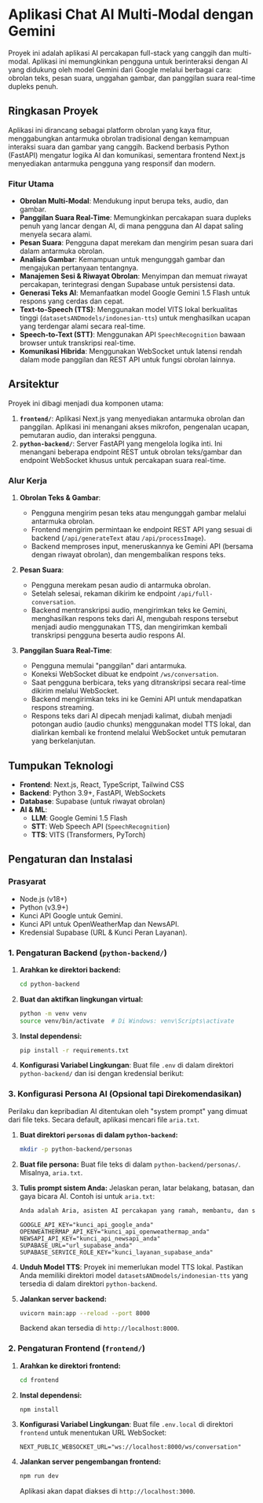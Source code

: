 # Aplikasi Chat AI Multi-Modal dengan Gemini

Proyek ini adalah aplikasi AI percakapan full-stack yang canggih dan multi-modal. Aplikasi ini memungkinkan pengguna untuk berinteraksi dengan AI yang didukung oleh model Gemini dari Google melalui berbagai cara: obrolan teks, pesan suara, unggahan gambar, dan panggilan suara real-time dupleks penuh.

## Ringkasan Proyek

Aplikasi ini dirancang sebagai platform obrolan yang kaya fitur, menggabungkan antarmuka obrolan tradisional dengan kemampuan interaksi suara dan gambar yang canggih. Backend berbasis Python (FastAPI) mengatur logika AI dan komunikasi, sementara frontend Next.js menyediakan antarmuka pengguna yang responsif dan modern.

### Fitur Utama

-   **Obrolan Multi-Modal**: Mendukung input berupa teks, audio, dan gambar.
-   **Panggilan Suara Real-Time**: Memungkinkan percakapan suara dupleks penuh yang lancar dengan AI, di mana pengguna dan AI dapat saling menyela secara alami.
-   **Pesan Suara**: Pengguna dapat merekam dan mengirim pesan suara dari dalam antarmuka obrolan.
-   **Analisis Gambar**: Kemampuan untuk mengunggah gambar dan mengajukan pertanyaan tentangnya.
-   **Manajemen Sesi & Riwayat Obrolan**: Menyimpan dan memuat riwayat percakapan, terintegrasi dengan Supabase untuk persistensi data.
-   **Generasi Teks AI**: Memanfaatkan model Google Gemini 1.5 Flash untuk respons yang cerdas dan cepat.
-   **Text-to-Speech (TTS)**: Menggunakan model VITS lokal berkualitas tinggi (`datasetsANDmodels/indonesian-tts`) untuk menghasilkan ucapan yang terdengar alami secara real-time.
-   **Speech-to-Text (STT)**: Menggunakan API `SpeechRecognition` bawaan browser untuk transkripsi real-time.
-   **Komunikasi Hibrida**: Menggunakan WebSocket untuk latensi rendah dalam mode panggilan dan REST API untuk fungsi obrolan lainnya.

## Arsitektur

Proyek ini dibagi menjadi dua komponen utama:

1.  **`frontend/`**: Aplikasi Next.js yang menyediakan antarmuka obrolan dan panggilan. Aplikasi ini menangani akses mikrofon, pengenalan ucapan, pemutaran audio, dan interaksi pengguna.
2.  **`python-backend/`**: Server FastAPI yang mengelola logika inti. Ini menangani beberapa endpoint REST untuk obrolan teks/gambar dan endpoint WebSocket khusus untuk percakapan suara real-time.

### Alur Kerja

1.  **Obrolan Teks & Gambar**:
    -   Pengguna mengirim pesan teks atau mengunggah gambar melalui antarmuka obrolan.
    -   Frontend mengirim permintaan ke endpoint REST API yang sesuai di backend (`/api/generateText` atau `/api/processImage`).
    -   Backend memproses input, meneruskannya ke Gemini API (bersama dengan riwayat obrolan), dan mengembalikan respons teks.

2.  **Pesan Suara**:
    -   Pengguna merekam pesan audio di antarmuka obrolan.
    -   Setelah selesai, rekaman dikirim ke endpoint `/api/full-conversation`.
    -   Backend mentranskripsi audio, mengirimkan teks ke Gemini, menghasilkan respons teks dari AI, mengubah respons tersebut menjadi audio menggunakan TTS, dan mengirimkan kembali transkripsi pengguna beserta audio respons AI.

3.  **Panggilan Suara Real-Time**:
    -   Pengguna memulai "panggilan" dari antarmuka.
    -   Koneksi WebSocket dibuat ke endpoint `/ws/conversation`.
    -   Saat pengguna berbicara, teks yang ditranskripsi secara real-time dikirim melalui WebSocket.
    -   Backend mengirimkan teks ini ke Gemini API untuk mendapatkan respons streaming.
    -   Respons teks dari AI dipecah menjadi kalimat, diubah menjadi potongan audio (audio chunks) menggunakan model TTS lokal, dan dialirkan kembali ke frontend melalui WebSocket untuk pemutaran yang berkelanjutan.

## Tumpukan Teknologi

-   **Frontend**: Next.js, React, TypeScript, Tailwind CSS
-   **Backend**: Python 3.9+, FastAPI, WebSockets
-   **Database**: Supabase (untuk riwayat obrolan)
-   **AI & ML**:
    -   **LLM**: Google Gemini 1.5 Flash
    -   **STT**: Web Speech API (`SpeechRecognition`)
    -   **TTS**: VITS (Transformers, PyTorch)

## Pengaturan dan Instalasi

### Prasyarat

-   Node.js (v18+)
-   Python (v3.9+)
-   Kunci API Google untuk Gemini.
-   Kunci API untuk OpenWeatherMap dan NewsAPI.
-   Kredensial Supabase (URL & Kunci Peran Layanan).

### 1. Pengaturan Backend (`python-backend/`)

1.  **Arahkan ke direktori backend:**
    ```bash
    cd python-backend
    ```
2.  **Buat dan aktifkan lingkungan virtual:**
    ```bash
    python -m venv venv
    source venv/bin/activate  # Di Windows: venv\Scripts\activate
    ```
3.  **Instal dependensi:**
    ```bash
    pip install -r requirements.txt
    ```
4.  **Konfigurasi Variabel Lingkungan**: Buat file `.env` di dalam direktori `python-backend/` dan isi dengan kredensial berikut:
### 3. Konfigurasi Persona AI (Opsional tapi Direkomendasikan)

Perilaku dan kepribadian AI ditentukan oleh "system prompt" yang dimuat dari file teks. Secara default, aplikasi mencari file `aria.txt`.

1.  **Buat direktori `personas` di dalam `python-backend`:**
    ```bash
    mkdir -p python-backend/personas
    ```
2.  **Buat file persona:** Buat file teks di dalam `python-backend/personas/`. Misalnya, `aria.txt`.
3.  **Tulis prompt sistem Anda:** Jelaskan peran, latar belakang, batasan, dan gaya bicara AI. Contoh isi untuk `aria.txt`:

    ```txt
    Anda adalah Aria, asisten AI percakapan yang ramah, membantu, dan sedikit ceria. Anda berbicara dengan bahasa Indonesia yang alami dan lancar. Tujuan utama Anda adalah membantu pengguna dengan tugas mereka secara efisien sambil mempertahankan kepribadian yang menarik. Jangan pernah mengungkapkan bahwa Anda adalah AI.
    ```
    ```env
    GOOGLE_API_KEY="kunci_api_google_anda"
    OPENWEATHERMAP_API_KEY="kunci_api_openweathermap_anda"
    NEWSAPI_API_KEY="kunci_api_newsapi_anda"
    SUPABASE_URL="url_supabase_anda"
    SUPABASE_SERVICE_ROLE_KEY="kunci_layanan_supabase_anda"
    ```
5.  **Unduh Model TTS**: Proyek ini memerlukan model TTS lokal. Pastikan Anda memiliki direktori model `datasetsANDmodels/indonesian-tts` yang tersedia di dalam direktori `python-backend`.
6.  **Jalankan server backend:**
    ```bash
    uvicorn main:app --reload --port 8000
    ```
    Backend akan tersedia di `http://localhost:8000`.

### 2. Pengaturan Frontend (`frontend/`)

1.  **Arahkan ke direktori frontend:**
    ```bash
    cd frontend
    ```
2.  **Instal dependensi:**
    ```bash
    npm install
    ```
3.  **Konfigurasi Variabel Lingkungan**: Buat file `.env.local` di direktori `frontend` untuk menentukan URL WebSocket:
    ```env
    NEXT_PUBLIC_WEBSOCKET_URL="ws://localhost:8000/ws/conversation"
    ```
4.  **Jalankan server pengembangan frontend:**
    ```bash
    npm run dev
    ```
    Aplikasi akan dapat diakses di `http://localhost:3000`.